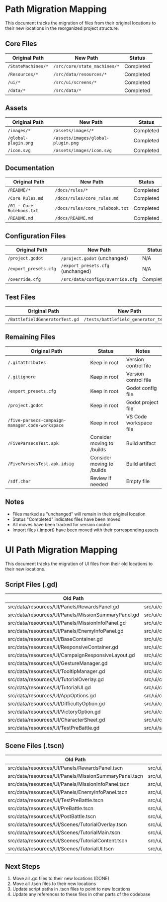 # Path Migration Mapping

This document tracks the migration of files from their original locations to their new locations in the reorganized project structure.

## Core Files
| Original Path | New Path | Status |
|--------------|----------|---------|
| `/StateMachines/*` | `/src/core/state_machines/*` | Completed |
| `/Resources/*` | `/src/data/resources/*` | Completed |
| `/ui/*` | `/src/ui/screens/*` | Completed |
| `/data/*` | `/src/data/*` | Completed |

## Assets
| Original Path | New Path | Status |
|--------------|----------|---------|
| `/images/*` | `/assets/images/*` | Completed |
| `/global-plugin.png` | `/assets/images/global-plugin.png` | Completed |
| `/icon.svg` | `/assets/images/icon.svg` | Completed |

## Documentation
| Original Path | New Path | Status |
|--------------|----------|---------|
| `/README/*` | `/docs/rules/*` | Completed |
| `/Core Rules.md` | `/docs/rules/core_rules.md` | Completed |
| `/01 - Core Rulebook.txt` | `/docs/rules/core_rulebook.txt` | Completed |
| `/README.md` | `/docs/README.md` | Completed |

## Configuration Files
| Original Path | New Path | Status |
|--------------|----------|---------|
| `/project.godot` | `/project.godot` (unchanged) | N/A |
| `/export_presets.cfg` | `/export_presets.cfg` (unchanged) | N/A |
| `/override.cfg` | `/src/data/configs/override.cfg` | Completed |

## Test Files
| Original Path | New Path | Status |
|--------------|----------|---------|
| `/BattlefieldGeneratorTest.gd` | `/tests/battlefield_generator_test.gd` | Completed |

## Remaining Files
| Original Path | Status | Notes |
|--------------|---------|-------|
| `/.gitattributes` | Keep in root | Version control file |
| `/.gitignore` | Keep in root | Version control file |
| `/export_presets.cfg` | Keep in root | Godot config file |
| `/project.godot` | Keep in root | Godot project file |
| `/five-parsecs-campaign-manager.code-workspace` | Keep in root | VS Code workspace file |
| `/FiveParsecsTest.apk` | Consider moving to /builds | Build artifact |
| `/FiveParsecsTest.apk.idsig` | Consider moving to /builds | Build artifact |
| `/sdf.char` | Review if needed | Empty file |

## Notes
- Files marked as "unchanged" will remain in their original location
- Status "Completed" indicates files have been moved
- All moves have been tracked for version control
- Import files (.import) have been moved with their corresponding assets

# UI Path Migration Mapping

This document tracks the migration of UI files from their old locations to their new locations.

## Script Files (.gd)

Old Path | New Path
---------|----------
src/data/resources/UI/Panels/RewardsPanel.gd | src/ui/components/rewards/RewardsPanel.gd
src/data/resources/UI/Panels/MissionSummaryPanel.gd | src/ui/components/mission/MissionSummaryPanel.gd
src/data/resources/UI/Panels/MissionInfoPanel.gd | src/ui/components/mission/MissionInfoPanel.gd
src/data/resources/UI/Panels/EnemyInfoPanel.gd | src/ui/components/mission/EnemyInfoPanel.gd
src/data/resources/UI/BaseContainer.gd | src/ui/components/base/BaseContainer.gd
src/data/resources/UI/ResponsiveContainer.gd | src/ui/components/base/ResponsiveContainer.gd
src/data/resources/UI/CampaignResponsiveLayout.gd | src/ui/components/base/CampaignResponsiveLayout.gd
src/data/resources/UI/GestureManager.gd | src/ui/components/gesture/GestureManager.gd
src/data/resources/UI/TooltipManager.gd | src/ui/components/tooltip/TooltipManager.gd
src/data/resources/UI/TutorialOverlay.gd | src/ui/components/tutorial/TutorialOverlay.gd
src/data/resources/UI/TutorialUI.gd | src/ui/components/tutorial/TutorialUI.gd
src/data/resources/UI/AppOptions.gd | src/ui/components/options/AppOptions.gd
src/data/resources/UI/DifficultyOption.gd | src/ui/components/difficulty/DifficultyOption.gd
src/data/resources/UI/VictoryOption.gd | src/ui/components/victory/VictoryOption.gd
src/data/resources/UI/CharacterSheet.gd | src/ui/components/character/CharacterSheet.gd
src/data/resources/UI/TestPreBattle.gd | src/ui/screens/battle/TestPreBattle.gd

## Scene Files (.tscn)

Old Path | New Path
---------|----------
src/data/resources/UI/Panels/RewardsPanel.tscn | src/ui/components/rewards/RewardsPanel.tscn
src/data/resources/UI/Panels/MissionSummaryPanel.tscn | src/ui/components/mission/MissionSummaryPanel.tscn
src/data/resources/UI/Panels/MissionInfoPanel.tscn | src/ui/components/mission/MissionInfoPanel.tscn
src/data/resources/UI/Panels/EnemyInfoPanel.tscn | src/ui/components/mission/EnemyInfoPanel.tscn
src/data/resources/UI/TestPreBattle.tscn | src/ui/screens/battle/TestPreBattle.tscn
src/data/resources/UI/PreBattle.tscn | src/ui/screens/battle/PreBattle.tscn
src/data/resources/UI/PostBattle.tscn | src/ui/screens/battle/PostBattle.tscn
src/data/resources/UI/Scenes/TutorialOverlay.tscn | src/ui/components/tutorial/TutorialOverlay.tscn
src/data/resources/UI/Scenes/TutorialMain.tscn | src/ui/components/tutorial/TutorialMain.tscn
src/data/resources/UI/Scenes/TutorialContent.tscn | src/ui/components/tutorial/TutorialContent.tscn
src/data/resources/UI/Scenes/TutorialUI.tscn | src/ui/components/tutorial/TutorialUI.tscn

## Next Steps

1. Move all .gd files to their new locations (DONE)
2. Move all .tscn files to their new locations
3. Update script paths in .tscn files to point to new locations
4. Update any references to these files in other parts of the codebase